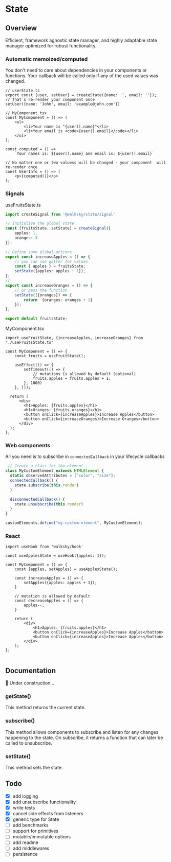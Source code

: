 # State

## Overview
Efficient, framework agnostic state manager, and highly adaptable state manager optimized for robust functionality.

### Automatic memoized/computed
You don't need to care about dependencies in your components or functions.
Your callback will be called only if any of the used values was changed.

```tsx
// userState.ts
export const [user, setUser] = createState({name: '', email: ''});
// That`s re-render your component once
setUser({name: 'John', email: 'example@john.com'})

// MyComponent.tsx
const MyComponent = () => (
    <ul>
        <li>Your name is "{user().name}"</li>
        <li>Your email is <code>{user().email}</code></li>
    </ul>
);

const computed = () => 
    `Your names is: ${user().name} and email is: ${user().email}`

// No matter one or two valuess will be changed - your component  will re-render once
const UserInfo = () => (
    <p>{computed()}</p>
);

```

### 


### Signals
useFruitsState.ts

```typescript
import createSignal from '@walksky/state/signal'

// initialize the global state
const [fruitsState, setState] = createSignal({
    apples: 1,
    oranges: 3
}); 

// Define some global actions
export const increaseApples = () => {
    // you can use getter for values
    const { apples } = fruitsState;
    setState({apples: apples + 1});
};
// 
export const increaseOranges = () => {
    // or pass the function
    setState(({oranges}) => {
        return  {oranges: oranges + 1}
    });
};

export default fruitsState;
```
MyComponent.tsx
```tsx
import useFruitState, {increaseApples, increaseOranges} from './useFruitsState.ts'

const MyComponent = () => {
    const fruits = useFruitState();

    useEffect(() => {
        setTimeout(() => {
            // mutations is allowed by default (optional)
            fruits.apples = fruits.apples + 1;
        }, 1000)
    }, []);

  return (
      <div>
        <h1>Apples: {fruits.apples}</h1>
        <h1>Oranges: {fruits.oranges}</h1>
        <button onClick={increaseApples}>Increase Apples</button>
        <button onClick={increaseOranges}>Increase Oranges</button>
      </div>
  );
};
```
### Web components
All you need is to subscribe in `connectedCallback` in your lifecycle callbacks
```javascript
 // Create a class for the element
class MyCustomElement extends HTMLElement {
  static observedAttributes = ["color", "size"];
  connectedCallback() {
    state.subscribe(this.render)
  }

  disconnectedCallback() {
    state.unsubscribe(this.render)
  }
}

customElements.define("my-custom-element", MyCustomElement);

```
### React
```tsx
import useHook from 'walksky/hook'

const useApplesState = useHook({apples: 1});

const MyComponent = () => {
    const [apples, setApples] = useApplesState();
    
    const increaseApples = () => {
        setApples({apples: apples + 1});
    }
    
    // mutation is allowed by default
    const decreaseApples = () => {
        apples--;
    }

    return (
        <div>
            <h1>Apples: {fruits.apples}</h1>
            <button onClick={increaseApples}>Increase Apples</button>
            <button onClick={increaseApples}>Increase Apples</button>
        </div>
    );
};


```

## Documentation
:construction_worker: Under construction... 


### getState()
This method returns the current state.

### subscribe()
This method allows components to subscribe and listen for any changes happening to the state. On subscribe, it returns a function that can later be called to unsubscribe.

### setState()
This method sets the state.

## Todo

- [x] add logging
- [x] add unsubscribe functionality
- [x] write tests
- [x] cancel side effects from listeners
- [x] generic type for State  
- [ ] add benchmarks
- [ ] support for primitives
- [ ] mutable/immutable options
- [ ] add readme
- [ ] add middlewares
- [ ] persistence